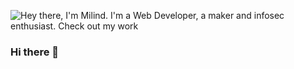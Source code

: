 ![Hey there, I'm Milind. I'm a Web Developer, a maker and infosec enthusiast. Check out my work](https://github.com/milindex/milindex/raw/master/bio.gif)

### Hi there 👋

<!--
**milindex/milindex** is a ✨ _special_ ✨ repository because its `README.md` (this file) appears on your GitHub profile.

Here are some ideas to get you started:

- 🔭 I’m currently working on ...
- 🌱 I’m currently learning ...
- 👯 I’m looking to collaborate on ...
- 🤔 I’m looking for help with ...
- 💬 Ask me about ...
- 📫 How to reach me: ...
- 😄 Pronouns: ...
- ⚡ Fun fact: ...
-->
